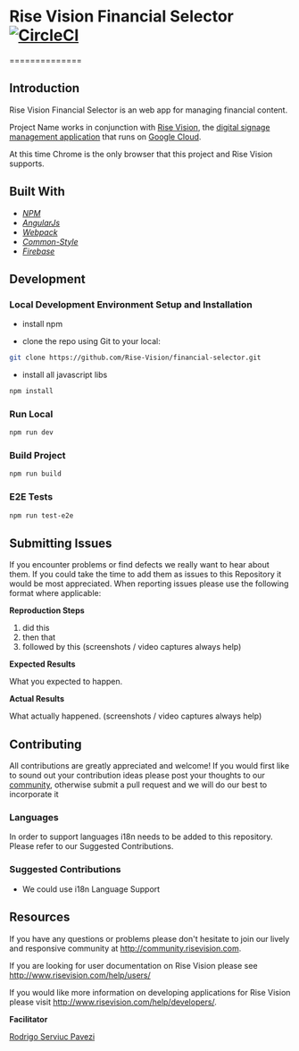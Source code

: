 # Rise Vision Financial Selector [![CircleCI](https://circleci.com/gh/Rise-Vision/financial-selector/tree/master.svg?style=svg&circle-token=5d983e8d322beb779dc6e07476bf29cd7f8204ef)](https://circleci.com/gh/Rise-Vision/financial-selector/tree/master)
==============

## Introduction

Rise Vision Financial Selector is an web app for managing financial content.

Project Name works in conjunction with [Rise Vision](http://www.risevision.com), the [digital signage management application](http://rva.risevision.com/) that runs on [Google Cloud](https://cloud.google.com).

At this time Chrome is the only browser that this project and Rise Vision supports.


## Built With
- *[NPM](https://www.npmjs.org/)*
- *[AngularJs](https://angularjs.org/)*
- *[Webpack](https://webpack.github.io/)*
- *[Common-Style](http://rise-vision.github.io/style-guide/)*
- *[Firebase](https://firebase.google.com/)*

## Development

### Local Development Environment Setup and Installation

* install npm

* clone the repo using Git to your local:
```bash
git clone https://github.com/Rise-Vision/financial-selector.git
```

* install all javascript libs
```bash
npm install
```

### Run Local

```bash
npm run dev
```

### Build Project
```bash
npm run build
```

### E2E Tests
```bash
npm run test-e2e
```

## Submitting Issues
If you encounter problems or find defects we really want to hear about them. If you could take the time to add them as issues to this Repository it would be most appreciated. When reporting issues please use the following format where applicable:

**Reproduction Steps**

1. did this
2. then that
3. followed by this (screenshots / video captures always help)

**Expected Results**

What you expected to happen.

**Actual Results**

What actually happened. (screenshots / video captures always help)

## Contributing
All contributions are greatly appreciated and welcome! If you would first like to sound out your contribution ideas please post your thoughts to our [community](http://community.risevision.com), otherwise submit a pull request and we will do our best to incorporate it

### Languages

In order to support languages i18n needs to be added to this repository.  Please refer to our Suggested Contributions.

### Suggested Contributions
- We could use i18n Language Support

## Resources
If you have any questions or problems please don't hesitate to join our lively and responsive community at http://community.risevision.com.

If you are looking for user documentation on Rise Vision please see http://www.risevision.com/help/users/

If you would like more information on developing applications for Rise Vision please visit http://www.risevision.com/help/developers/.

**Facilitator**

[Rodrigo Serviuc Pavezi](https://github.com/rodrigopavezi "Rodrigo Serviuc Pavezi")
